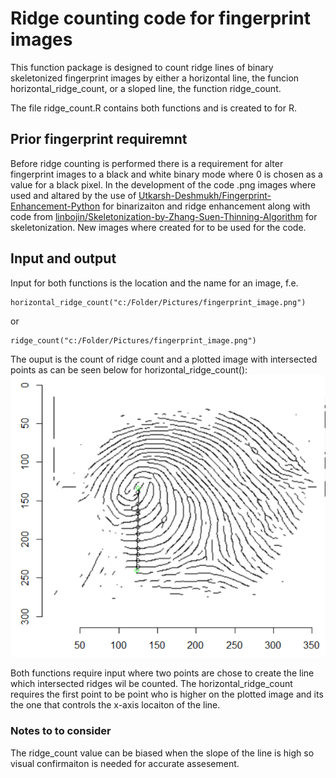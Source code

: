 # Ridge counting code for fingerprint images
This function package is designed to count ridge lines of binary skeletonized fingerprint images by either a horizontal line, the funcion horizontal_ridge_count, or a sloped line, the function ridge_count.

The file ridge_count.R contains both functions and is created to for R. 

## Prior fingerprint requiremnt
Before ridge counting is performed there is a requirement for alter fingerprint images to a black and white binary mode where 0 is chosen as a value for a black pixel.
In the development of the code .png images where used and altared by the use of [Utkarsh-Deshmukh/Fingerprint-Enhancement-Python](https://github.com/Utkarsh-Deshmukh/Fingerprint-Enhancement-Python) for binarizaiton and ridge enhancement along with code from [linbojin/Skeletonization-by-Zhang-Suen-Thinning-Algorithm](https://github.com/linbojin/Skeletonization-by-Zhang-Suen-Thinning-Algorithm) for skeletonization. New images where created for to be used for the code. 

## Input and output
Input for both functions is the location and the name for an image, f.e.
```
horizontal_ridge_count("c:/Folder/Pictures/fingerprint_image.png")
```
or

```
ridge_count("c:/Folder/Pictures/fingerprint_image.png")
```
The ouput is the count of ridge count and a plotted image with intersected points as can be seen below for horizontal_ridge_count():
![This is an image](test.png)

Both functions require input where two points are chose to create the line which intersected ridges wil be counted. 
The horizontal_ridge_count requires the first point to be point who is higher on the plotted image and its the one that controls the x-axis locaiton of the line. 

### Notes to to consider

The ridge_count value can be biased when the slope of the line is high so visual confirmaiton is needed for accurate assesement. 

